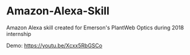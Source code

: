 # Amazon-Alexa-Skill
Amazon Alexa skill created for Emerson's PlantWeb Optics during 2018 internship

Demo: https://youtu.be/Xcxx5RbGSCo 
